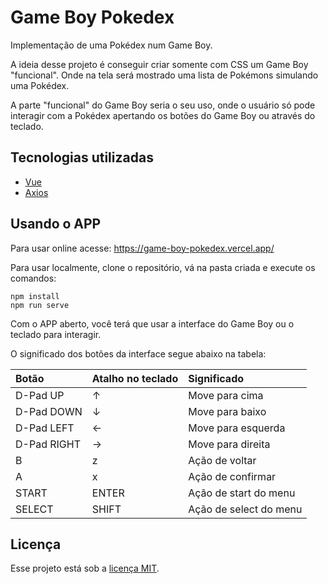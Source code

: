 # Game Boy Pokedex

Implementação de uma Pokédex num Game Boy.

A ideia desse projeto é conseguir criar somente com CSS um Game Boy "funcional". Onde na tela será mostrado uma lista de Pokémons simulando uma Pokédex.

A parte "funcional" do Game Boy seria o seu uso, onde o usuário só pode interagir com a Pokédex apertando os botões do Game Boy ou através do teclado.

## Tecnologias utilizadas

* [Vue](https://vuejs.org/)
* [Axios](https://github.com/axios/axios)

## Usando o APP

Para usar online acesse: https://game-boy-pokedex.vercel.app/

Para usar localmente, clone o repositório, vá na pasta criada e execute os comandos:

```
npm install
npm run serve
```

Com o APP aberto, você terá que usar a interface do Game Boy ou o teclado para interagir.

O significado dos botões da interface segue abaixo na tabela:

| Botão       | Atalho no teclado | Significado            |
| :---------- | :---------------- | :--------------------- |
| D-Pad UP    | ↑                 | Move para cima         |
| D-Pad DOWN  | ↓                 | Move para baixo        |
| D-Pad LEFT  | ←                 | Move para esquerda     |
| D-Pad RIGHT | →                 | Move para direita      |
| B           | z                 | Ação de voltar         |
| A           | x                 | Ação de confirmar      |
| START       | ENTER             | Ação de start do menu  |
| SELECT      | SHIFT             | Ação de select do menu |

## Licença

Esse projeto está sob a [licença MIT](LICENSE).
